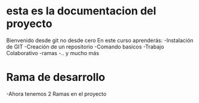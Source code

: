 # esta es la documentacion del proyecto

Bienvenido desde git no desde cero
En este curso aprenderás:
-Instalación de GIT 
-Creación de un repositorio
-Comando basicos
-Trabajo Colaborativo 
-ramas
-.. y mucho más

# Rama de desarrollo
-Ahora tenemos 2 Ramas en el proyecto